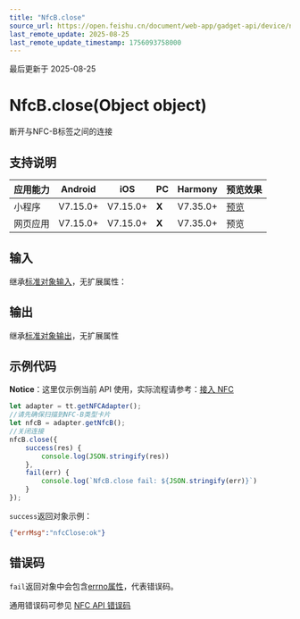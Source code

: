 ```yaml
---
title: "NfcB.close"
source_url: https://open.feishu.cn/document/web-app/gadget-api/device/nfc/nfcb/close
last_remote_update: 2025-08-25
last_remote_update_timestamp: 1756093758000
---
```

最后更新于 2025-08-25

# NfcB.close(Object object)

断开与NFC-B标签之间的连接

## 支持说明

应用能力 | Android | iOS | PC | Harmony | 预览效果
--- | --- | --- | --- | --- | ---
小程序 | V7.15.0+ | V7.15.0+ | **X** | V7.35.0+ | [预览](https://applink.feishu.cn/client/mini_program/open?appId=cli_9dff7f6ae02ad104&path=%2Fpage%2FAPI%2Fpages%2Fnfc%2Fnfc)
网页应用 | V7.15.0+ | V7.15.0+ | **X** | V7.35.0+ | 预览

## 输入
继承[标准对象输入](https://open.feishu.cn/document/uYjL24iN/ukzNy4SO3IjL5cjM)，无扩展属性：

## 输出

继承[标准对象输出](https://open.feishu.cn/document/uYjL24iN/ukzNy4SO3IjL5cjM#8c92acb8)，无扩展属性

## 示例代码
**Notice**：这里仅示例当前 API 使用，实际流程请参考：[接入 NFC](https://open.feishu.cn/document/uYjL24iN/ugTN4YjL4UDO24CO1gjN)

```js
let adapter = tt.getNFCAdapter();
//请先确保扫描到NFC-B类型卡片
let nfcB = adapter.getNfcB();
//关闭连接
nfcB.close({
    success(res) {
        console.log(JSON.stringify(res))
    },
    fail(err) {
        console.log(`NfcB.close fail: ${JSON.stringify(err)}`)
    }
});
```
`success`返回对象示例：
```json
{"errMsg":"nfcClose:ok"}
```

## 错误码
`fail`返回对象中会包含[errno属性](https://open.feishu.cn/document/uYjL24iN/uAjMuAjMuAjM/errno)，代表错误码。

通用错误码可参见 [NFC API 错误码](https://open.feishu.cn/document/uYjL24iN/uQzM4YjL0MDO24CNzgjN/nfc-error-codes)
